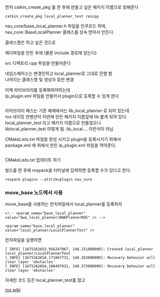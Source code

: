 
먼저 catkin_create_pkg 를 한 후에  만들고 싶은 패키지 이름으로 정해준다  
```
catkin_create_pkg local_planner_test roscpp
```

nav_core/base_local_planner.h 파일을 인쿠르드 하며, nav_core::BaseLocalPlanner 클래스를 상속 받아서 만든다.  

클래스명은 하고 싶은 것으로 

헤더파일을 만든 후에 (물론 include 경로에 넣는다)

src 디렉토리 cpp 파일을 만들어준다  

네임스페이스는 변경안하고 local_planner로 그대로 진행 함   
나머지는 클래스명 및 생성자 등만 변경   


이제 라이브러리를 등록해줘야하는데   
lp_plugin.xml 파일을 만들어서 plugin으로 등록할 수 있게 한다   

```

```

라이브러리 패스는 기존 예제에서는 lib_local_planner 로 되어 있는데   
ros 네이밍 컨벤션이 이번에 만든 패키지 이름앞에 lib 붙게 되어 있다. local_planner_test 라고 패키지 이름으로 만들었으니  
liblocal_planner_test 이렇게 됨. lib_local.... 이런식이 아님  


CMakeLists.txt 파일을 완성 시키고 plugin을 등록시키기 위해서  
package.xml 에 위에서 만든 lp_plugin.xml 파일을 적어준다.  

```
```


CMakeLists.txt  업데이트 하기  

빌드를 한 후에 rospack을 터미널에 입력하면 등록할 수가 있다고 한다.  
```
rospack plugins --attrib=plugin nav_core
```


### move_base 노드에서 사용
move_base를 사용하는 런치파일에서 local_planner를 등록하자   

```
<!-- <param name="base_local_planner" value="dwa_local_planner/DWAPlannerROS" /> -->

<param name="base_local_planner" value="local_planner/LocalPlannerTest" />
```


런치파일을 실행하면  
```
[ INFO] [1675162653.956247067, 148.151000000]: Created local_planner local_planner/LocalPlannerTest
[ INFO] [1675162654.171047731, 148.363000000]: Recovery behavior will clear layer 'obstacles'
[ INFO] [1675162654.180497031, 148.373000000]: Recovery behavior will clear layer 'obstacles'

```

자세한 코드 등은 local_planner_test를 참고   


[ros wiki](http://wiki.ros.org/navigation/Tutorials/Writing%20a%20Local%20Path%20Planner%20As%20Plugin%20in%20ROS)

